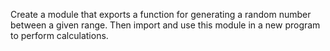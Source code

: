 Create a module that exports a function for generating a random number between a given range. Then import and use this module in a new program to perform calculations.
